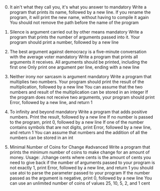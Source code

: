 0. It ain't what they call you, it's what you answer to
mandatory
Write a program that prints its name, followed by a new line.
If you rename the program, it will print the new name, without having to compile it again
You should not remove the path before the name of the program

1. Silence is argument carried out by other means
mandatory
Write a program that prints the number of arguments passed into it.
Your program should print a number, followed by a new line

2. The best argument against democracy is a five-minute conversation with the average voter
mandatory
Write a program that prints all arguments it receives.
All arguments should be printed, including the first one
Only print one argument per line, ending with a new line

3. Neither irony nor sarcasm is argument
mandatory
Write a program that multiplies two numbers.
Your program should print the result of the multiplication, followed by a new line
You can assume that the two numbers and result of the multiplication can be stored in an integer
If the program does not receive two arguments, your program should print Error, followed by a new line, and return 1

4. To infinity and beyond
mandatory
Write a program that adds positive numbers.
Print the result, followed by a new line
If no number is passed to the program, print 0, followed by a new line
If one of the number contains symbols that are not digits, print Error, followed by a new line, and return 1
You can assume that numbers and the addition of all the numbers can be stored in an int

5. Minimal Number of Coins for Change
#advanced
Write a program that prints the minimum number of coins to make change for an amount of money.
Usage: ./change cents
where cents is the amount of cents you need to give back
if the number of arguments passed to your program is not exactly 1, print Error, followed by a new line, and return 1
you should use atoi to parse the parameter passed to your program
If the number passed as the argument is negative, print 0, followed by a new line
You can use an unlimited number of coins of values 25, 10, 5, 2, and 1 cent
